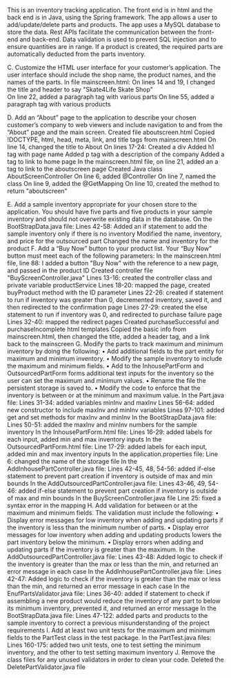 This is an inventory tracking application. The front end is in html and the back end is in Java, using the Spring framework. The app allows a user to add/update/delete parts and products. The app uses a MySQL database to store the data.
Rest APIs facilitate the communication between the front-end and back-end. Data validation is used to prevent SQL injection and to ensure quantities are in range. If a product is created, the required parts are automatically deducted from the parts inventory.




C.  Customize the HTML user interface for your customer’s application. The user interface should include the shop name, 
    the product names, and the names of the parts. 
    In file mainscreen.html:
        On lines 14 and 19, I changed the title and header to say "Skate4Life Skate Shop"   
        On line 22, added a paragraph tag with various parts
        On line 55, added a paragraph tag with various products

D. Add an “About” page to the application to describe your chosen customer’s company to web viewers and include 
    navigation to and from the “About” page and the main screen.
    Created file aboutscreen.html
    Copied !DOCTYPE, html, head, meta, link, and title tags from mainscreen.html
        On line 14, changed the title to About
        On lines 17-24: 
            Created a div
            Added h1 tag with page name
            Added p tag with a description of the company
            Added a tag to link to home page
    In the mainscreen.html file, on line 21, added an a tag to link to the aboutscreen page
    Created Java class AboutScreenController
        On line 6, added @Controller
        On line 7, named the class
        On line 9, added the @GetMapping
        On line 10, created the method to return "aboutscreen"

E.  Add a sample inventory appropriate for your chosen store to the application. You should have five parts and five 
        products in your sample inventory and should not overwrite existing data in the database.
        On the BootStrapData.java file: 
            Lines 42-58: 
            Added an if statement to add the sample inventory only if there is no inventory
            Modified the name, inventory, and price for the outsourced part
            Changed the name and inventory for the product
F.  Add a “Buy Now” button to your product list. Your “Buy Now” button must meet each of the following parameters:
    In the mainscreen.html file, line 88:
        I added a button "Buy Now" with the reference to a new page, and passed in the product ID
    Created controller file "BuyScreenController.java"
        Lines 13-16: created the controller class and private variable productService
        Lines 18-20: mapped the page, created buyProduct method with the ID parameter
        Lines 22-26: created if statement to run if inventory was greater than 0, decremented inventory, saved it, and
            then redirected to the confirmation page
        Lines 27-29: created the else statement to run if inventory was 0, and redirected to purchase failure page
        Lines 32-40: mapped the redirect pages
    Created purchaseSuccessful and purchaseIncomplete html templates
        Copied the basic info from mainscreen.html, then changed the title, added a header tag, and a link back to the 
            mainscreen
G. Modify the parts to track maximum and minimum inventory by doing the following:
    •  Add additional fields to the part entity for maximum and minimum inventory.
    •  Modify the sample inventory to include the maximum and minimum fields.
    •  Add to the InhousePartForm and OutsourcedPartForm forms additional text inputs for the inventory so the user can set the maximum and minimum values.
    •  Rename the file the persistent storage is saved to.
    •  Modify the code to enforce that the inventory is between or at the minimum and maximum value.
    In the Part.java file:
        Lines 31-34: added variables minInv and maxInv
        Lines 56-64: added new constructor to include maxInv and minInv variables
        Lines 97-101: added get and set methods for maxInv and minInv
    In the BootStrapData.java file: 
        Lines 50-51: added the maxInv and minInv numbers for the sample inventory
    In the InhousePartForm.html file: 
        Lines 16-29: added labels for each input, added min and max inventory inputs
    In the OutsourcedPartForm.html file: 
        Line 17-29: added labels for each input, added min and max inventory inputs
    In the application.properties file: 
        Line 6: changed the name of the storage file
    In the AddInhousePartController.java file:
        Lines 42-45, 48, 54-56: added if-else statement to prevent part creation if inventory is outside of max and min bounds
    In the AddOutsourcedPartController.java file: 
        Lines 43-46, 49, 54-46: added if-else statement to prevent part creation if inventory is outside of max and min bounds
    In the BuyScreenController.java file
        Line 25: fixed a syntax error in the mapping
H. Add validation for between or at the maximum and minimum fields. The validation must include the following:
    • Display error messages for low inventory when adding and updating parts if the inventory is less than the minimum number of parts. 
    • Display error messages for low inventory when adding and updating products lowers the part inventory below the minimum.
    • Display errors when adding and updating parts if the inventory is greater than the maximum.
    In the AddOutsourcedPartController.java file:
        Lines 43-48: Added logic to check if the inventory is greater than the max or less than the min, and returned an 
            error message in each case
    In the AddInhousePartController.java file: 
        Lines 42-47: Added logic to check if the inventory is greater than the max or less than the min, and returned an
            error message in each case
    In the EnufPartsValidator.java file: 
        Lines 36-40: added if statement to check if assembling a new product would reduce the inventory of any part to
            below its minimum inventory, prevented it, and returned an error message
    In the BootStrapData.java file:
        Lines 47-122: added parts and products to the sample inventory to correct a previous misunderstanding of the 
            project requirements
I. Add at least two unit tests for the maximum and minimum fields to the PartTest class in the test package.
    In the PartTest.java files:
        Lines 160-175: added two unit tests, one to test setting the minimum inventory, and the other to test setting 
            maximum inventory
J. Remove the class files for any unused validators in order to clean your code.
    Deleted the DeletePartValidator.java file
    
